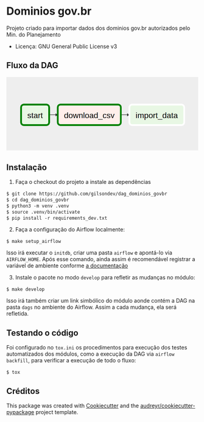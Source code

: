 # Dominios gov.br

Projeto criado para importar dados dos dominios gov.br autorizados pelo
Min. do Planejamento

*   Licença: GNU General Public License v3

## Fluxo da DAG

![Fluxo de Importação dos dados](./flow_dag.png)

## Instalação

1.  Faça o checkout do projeto a instale as dependências

```shell
$ git clone https://github.com/gilsondev/dag_dominios_govbr
$ cd dag_dominios_govbr
$ python3 -m venv .venv
$ source .venv/bin/activate
$ pip install -r requirements_dev.txt
```

2.  Faça a configuração do Airflow localmente:

```shell
$ make setup_airflow
```

Isso irá executar o `initdb`, criar uma pasta `airflow` e apontá-lo via `AIRFLOW_HOME`. Após esse comando, ainda assim é recomendável registrar a variável de ambiente conforme [a documentação](https://airflow.apache.org/start.html)

3.  Instale o pacote no modo `develop` para refletir as mudanças no módulo:

```shell
$ make develop
```

Isso irá também criar um link simbólico do módulo aonde contém a DAG na pasta `dags` no ambiente do Airflow. Assim a cada mudança, ela será refletida.

## Testando o código

Foi configurado no `tox.ini` os procedimentos para execução dos testes automatizados dos módulos, como a execução da DAG via `airflow backfill`, para verificar a execução de todo o fluxo:

```
$ tox
```

## Créditos

This package was created with [Cookiecutter](https://github.com/audreyr/cookiecutter) and the [audreyr/cookiecutter-pypackage](https://github.com/audreyr/cookiecutter-pypackage) project template.
